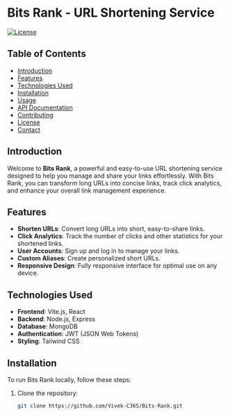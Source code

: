 # Bits Rank - URL Shortening Service

[![License](https://img.shields.io/badge/license-MIT-blue.svg)](https://opensource.org/licenses/MIT)

## Table of Contents

- [Introduction](#introduction)
- [Features](#features)
- [Technologies Used](#technologies-used)
- [Installation](#installation)
- [Usage](#usage)
- [API Documentation](#api-documentation)
- [Contributing](#contributing)
- [License](#license)
- [Contact](#contact)

## Introduction

Welcome to **Bits Rank**, a powerful and easy-to-use URL shortening service designed to help you manage and share your links effortlessly. With Bits Rank, you can transform long URLs into concise links, track click analytics, and enhance your overall link management experience.

## Features

- **Shorten URLs**: Convert long URLs into short, easy-to-share links.
- **Click Analytics**: Track the number of clicks and other statistics for your shortened links.
- **User Accounts**: Sign up and log in to manage your links.
- **Custom Aliases**: Create personalized short URLs.
- **Responsive Design**: Fully responsive interface for optimal use on any device.

## Technologies Used

- **Frontend**: Vite.js, React
- **Backend**: Node.js, Express
- **Database**: MongoDB
- **Authentication**: JWT (JSON Web Tokens)
- **Styling**: Tailwind CSS

## Installation

To run Bits Rank locally, follow these steps:

1. Clone the repository:
   ```bash
   git clone https://github.com/Vivek-C365/Bits-Rank.git
